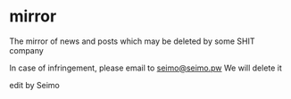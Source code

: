 # mirror
The mirror of news and posts which may be deleted by some SHIT company

In case of infringement, please email to seimo@seimo.pw  We will delete it

edit by Seimo
